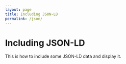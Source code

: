 ```yaml
---
layout: page
title: Including JSON-LD
permalink: /json/
---
```


# Including JSON-LD

This is how to include some JSON-LD data and display it.


